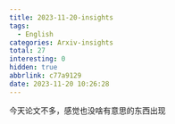 ```yaml
---
title: 2023-11-20-insights
tags:
  - English
categories: Arxiv-insights
total: 27
interesting: 0
hidden: true
abbrlink: c77a9129
date: 2023-11-20 10:26:28
---
```


今天论文不多，感觉也没啥有意思的东西出现
